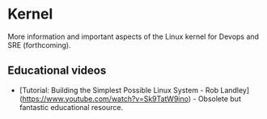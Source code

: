 # Kernel

More information and important aspects of the Linux kernel for Devops and SRE (forthcoming).

## Educational videos

- [Tutorial: Building the Simplest Possible Linux System - Rob Landley] (https://www.youtube.com/watch?v=Sk9TatW9ino) - Obsolete but fantastic educational resource.